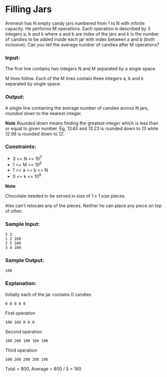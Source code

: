 Filling Jars
============

Animesh has N empty candy jars numbered from 1 to N with infinite capacity. He performs M operations. Each operation is described by 3 integers a, b and k where a and b are index of the jars and k is the number of candies to be added inside each jar with index between a and b (both inclusive). Can you tell the average number of candies after M operations?

### Input:

The first line contains two integers N and M separated by a single space.

M lines follow. Each of the M lines contain three integers a, b and k separated by single space.

### Output:

A single line containing the average number of candies across N jars, *rounded down* to the nearest integer.

**Note**
*Rounded down* means finding the greatest integer which is less than or equal to given number. Eg, *13.65* and *13.23* is rounded down to *13* while *12.98* is rounded down to *12*.

### Constraints:

* 3 <= N <= 10<sup>7</sup>
* 1 <= M <= 10<sup>5</sup>
* 1 <= a <= b <= N
* 0 <= k <= 10<sup>6</sup>

**Note**

Chocolate needed to be served in size of 1 x 1 size pieces.

Alex can’t relocate any of the pieces. Neither he can place any piece on top of other.

### Sample Input:

    5 3
    1 2 100
    2 5 100
    3 4 100

### Sample Output:

    160

### Explanation:

Initially each of the jar contains 0 candies

    0 0 0 0 0

First operation

    100 100 0 0 0

Second operation

    100 200 100 100 100

Third operation

    100 200 200 200 100

Total = 800, Average = 800 / 5 = 160
